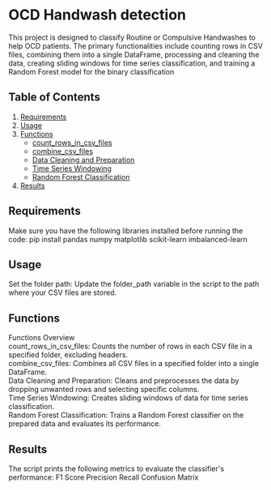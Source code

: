# OCD Handwash detection

This project is designed to classify Routine or Compulsive Handwashes to help OCD patients. The primary functionalities include counting rows in CSV files, combining them into a single DataFrame, processing and cleaning the data, creating sliding windows for time series classification, and training a Random Forest model for the binary classification

## Table of Contents

1. [Requirements](#requirements)
2. [Usage](#usage)
3. [Functions](#functions)
    - [count_rows_in_csv_files](#count_rows_in_csv_files)
    - [combine_csv_files](#combine_csv_files)
    - [Data Cleaning and Preparation](#data-cleaning-and-preparation)
    - [Time Series Windowing](#time-series-windowing)
    - [Random Forest Classification](#random-forest-classification)
4. [Results](#results)

## Requirements

Make sure you have the following libraries installed before running the code:
pip install pandas numpy matplotlib scikit-learn imbalanced-learn
## Usage

Set the folder path: Update the folder_path variable in the script to the path where your CSV files are stored.

## Functions
Functions Overview  
count_rows_in_csv_files: Counts the number of rows in each CSV file in a specified folder, excluding headers.  
combine_csv_files: Combines all CSV files in a specified folder into a single DataFrame.  
Data Cleaning and Preparation: Cleans and preprocesses the data by dropping unwanted rows and selecting specific columns.  
Time Series Windowing: Creates sliding windows of data for time series classification.  
Random Forest Classification: Trains a Random Forest classifier on the prepared data and evaluates its performance.

## Results
The script prints the following metrics to evaluate the classifier's performance:
F1 Score
Precision
Recall
Confusion Matrix


